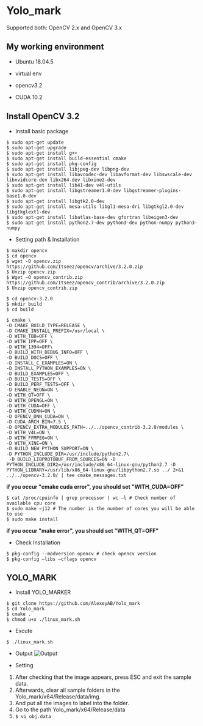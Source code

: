 # Yolo_mark

Supported both: OpenCV 2.x and OpenCV 3.x

## My working environment
- Ubuntu 18.04.5

- virtual env

- opencv3.2

- CUDA 10.2


## Install OpenCV 3.2

- Install basic package 
```
$ sudo apt-get update
$ sudo apt-get upgrade
$ sudo apt-get install g++
$ sudo apt-get install build-essential cmake
$ sudo apt-get install pkg-config
$ sudo apt-get install libjpeg-dev libpng-dev
$ sudo apt-get install libavcodec-dev libavformat-dev libswscale-dev libxvidcore-dev libx264-dev libxine2-dev
$ sudo apt-get install lib41-dev v4l-utils
$ sudo apt-get install libgstreamer1.0-dev libgstreamer-plugins-base1.0-dev 
$ sudo apt-get install libgtk2.0-dev
$ sudo apt-get install mesa-utils libgl1-mesa-dri libgtkgl2.0-dev libgtkglext1-dev  
$ sudo apt-get install libatlas-base-dev gfortran libeigen3-dev
$ sudo apt-get install python2.7-dev python3-dev python-numpy python3-numpy
```
- Setting path & Installation

```
$ makdir opencv
$ cd opencv
$ wget -O opencv.zip https://github.com/Itseez/opencv/archive/3.2.0.zip
$ Unzip opencv.zip
$ Wget –O opencv_contrib.zip https://github.com/Itseez/opencv_contrib/archive/3.2.0.zip
$ Unzip opencv_contrib.zip
```

```
$ cd opencv-3.2.0
$ mkdir build
$ cd build
```
```
$ cmake \
-D CMAKE_BUILD_TYPE=RELEASE \
-D CMAKE_INSTALL_PREFIX=/usr/local \
-D WITH_TBB=OFF \
-D WITH_IPP=OFF \
-D WITH_1394=OFF\
-D BUILD_WITH_DEBUG_INFO=OFF \
-D BUILD_DOCS=OFF \
-D INSTALL_C_EXAMPLES=ON \
-D INSTALL_PYTHON_EXAMPLES=ON \
-D BUILD_EXAMPLES=OFF \
-D BUILD_TESTS=OFF \
-D BUILD_PERF_TESTS=OFF \
-D ENABLE_NEON=ON \
-D WITH_QT=OFF \
-D WITH_OPENGL=ON \
-D WITH_CUDA=OFF \
-D WITH_CUDNN=ON \
-D OPENCV_DNN_CUDA=ON \
-D CUDA_ARCH_BIN=7.5 \
-D OPENCV_EXTRA_MODULES_PATH=../../opencv_contrib-3.2.0/modules \
-D WITH_V4L=ON \
-D WITH_FFMPEG=ON \
-D WITH_XINE=ON \
-D BUILD_NEW_PYTHON_SUPPORT=ON \
-D PYTHON_INCLUDE_DIR=/usr/include/python2.7\
 -D BUILD_LIBPROTOBUF_FROM_SOURCES=ON -D PYTHON_INCLUDE_DIR2=/usr/include/x86_64-linux-gnu/python2.7 -D PYTHON_LIBRARY=/usr/lib/x86_64-linux-gnu/libpython2.7.so ../ 2>&1 ../../opencv-3.2.0/ | tee cmake_messages.txt
```
**if you occur "cmake cuda error", you should set "WITH_CUDA=OFF"**
```
$ cat /proc/cpuinfo | grep processor | wc –l # Check number of available cpu core
$ sudo make –j12 # The number is the number of cores you will be able to use
$ sudo make install
```
**if you occur "make error", you should set "WITH_QT=OFF"**

- Check Installation
```
$ pkg-config --modversion opencv # check opencv version
$ pkg-config –libs –cflags opencv
```

## YOLO_MARK

- Install YOLO_MARKER
```
$ git clone https://github.com/AlexeyAB/Yolo_mark
$ cd Yolo_mark
$ cmake .
$ chmod u+x ./linux_mark.sh
```
- Excute
```
$ ./linux_mark.sh
```
- Output
![Output](https://img1.daumcdn.net/thumb/R1280x0/?scode=mtistory2&fname=https%3A%2F%2Fblog.kakaocdn.net%2Fdn%2FbehpIr%2FbtqwgAEnP8j%2FGM7tvrKFFeO2a7nrCq5631%2Fimg.png)


- Setting
1. After checking that the image appears, press ESC and exit the sample data.
2. Afterwards, clear all sample folders in the Yolo_mark/x64/Release/data/img.
3. And put all the images to label into the folder.
4. Go to the path Yolo_mark/x64/Release/data
5. ```$ vi obj.data```


